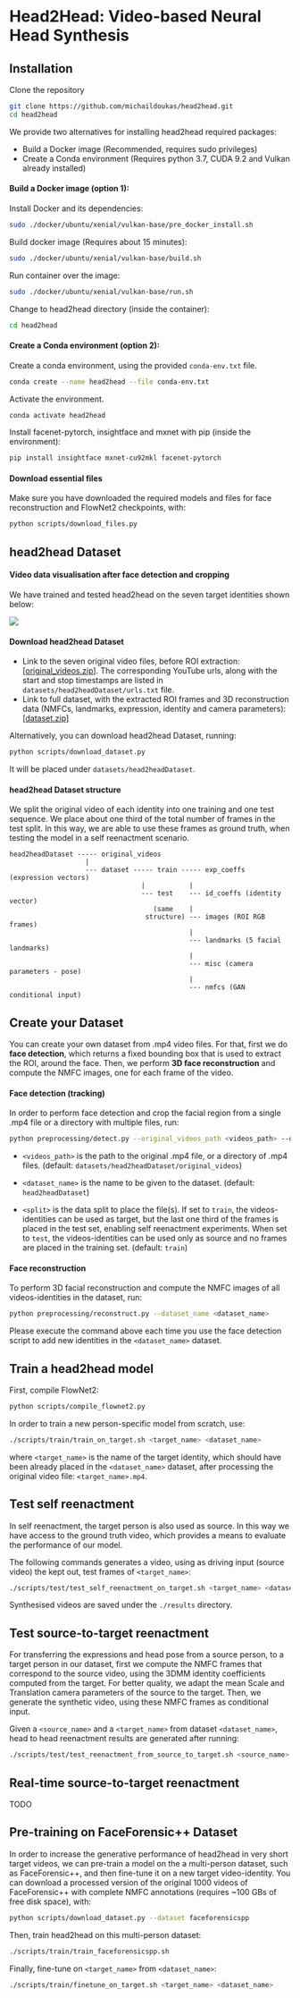 # Head2Head: Video-based Neural Head Synthesis

## Installation

Clone the repository
```bash
git clone https://github.com/michaildoukas/head2head.git
cd head2head
```

We provide two alternatives for installing head2head required packages:
- Build a Docker image (Recommended, requires sudo privileges)
- Create a Conda environment (Requires python 3.7, CUDA 9.2 and Vulkan already installed)

#### Build a Docker image (option 1):
Install Docker and its dependencies:
```bash
sudo ./docker/ubuntu/xenial/vulkan-base/pre_docker_install.sh
```
Build docker image (Requires about 15 minutes):
```bash
sudo ./docker/ubuntu/xenial/vulkan-base/build.sh
```
Run container over the image:
```bash
sudo ./docker/ubuntu/xenial/vulkan-base/run.sh
```
Change to head2head directory (inside the container):
```bash
cd head2head
```

#### Create a Conda environment (option 2):
Create a conda environment, using the provided ```conda-env.txt``` file.
```bash
conda create --name head2head --file conda-env.txt
```
Activate the environment.
```bash
conda activate head2head
```
Install facenet-pytorch, insightface and mxnet with pip (inside the environment):
```bash
pip install insightface mxnet-cu92mkl facenet-pytorch
```

#### Download essential files

Make sure you have downloaded the required models and files for face reconstruction and FlowNet2 checkpoints, with:

```bash
python scripts/download_files.py
```

## head2head Dataset

#### Video data visualisation after face detection and cropping

We have trained and tested head2head on the seven target identities shown below:

![](imgs/head2headDataset_identities.gif)

#### Download head2head Dataset

- Link to the seven original video files, before ROI extraction: [\[original_videos.zip\]](https://www.dropbox.com/s/moh71pvtll9n9ye/original_videos.zip?dl=1). The corresponding YouTube urls, along with the start and stop timestamps are listed in ```datasets/head2headDataset/urls.txt``` file.
- Link to full dataset, with the extracted ROI frames and 3D reconstruction data (NMFCs, landmarks, expression, identity and camera parameters): [\[dataset.zip\]](https://www.dropbox.com/s/saimhaftz27fjqt/dataset.zip?dl=1)

Alternatively, you can download head2head Dataset, running:

```bash
python scripts/download_dataset.py
```

It will be placed under ```datasets/head2headDataset```.

#### head2head Dataset structure

We split the original video of each identity into one training and one test sequence. We place about one third of the total number of frames in the test split. In this way, we are able to use these frames as ground truth, when testing the model in a self reenactment scenario.

```
head2headDataset ----- original_videos
                   |
                   --- dataset ----- train ----- exp_coeffs (expression vectors)
                                 |           |
                                 --- test    --- id_coeffs (identity vector)
                                    (same    |
                                  structure) --- images (ROI RGB frames)
                                             |
                                             --- landmarks (5 facial landmarks)
                                             |
                                             --- misc (camera parameters - pose)
                                             |
                                             --- nmfcs (GAN conditional input)
```

## Create your Dataset

You can create your own dataset from .mp4 video files. For that, first we do **face detection**, which returns a fixed bounding box that is used to extract the ROI, around the face. Then, we perform **3D face reconstruction** and compute the NMFC images, one for each frame of the video.

#### Face detection (tracking)

In order to perform face detection and crop the facial region from a single .mp4 file or a directory with multiple files, run:

```bash
python preprocessing/detect.py --original_videos_path <videos_path> --dataset_name <dataset_name> --split <split>
```

- ```<videos_path>``` is the path to the original .mp4 file, or a directory of .mp4 files. (default: ```datasets/head2headDataset/original_videos```)

- ```<dataset_name>``` is the name to be given to the dataset. (default: ```head2headDataset```)

- ```<split>``` is the data split to place the file(s). If set to ```train```, the videos-identities can be used as target, but the last one third of the frames is placed in the test set, enabling self reenactment experiments. When set to ```test```, the videos-identities can be used only as source and no frames are placed in the training set. (default: ```train```)

#### Face reconstruction

To perform 3D facial reconstruction and compute the NMFC images of all videos-identities in the dataset, run:

```bash
python preprocessing/reconstruct.py --dataset_name <dataset_name>
```

Please execute the command above each time you use the face detection script to add new identities in the ```<dataset_name>``` dataset.

## Train a head2head model

First, compile FlowNet2:
```bash
python scripts/compile_flownet2.py
```

In order to train a new person-specific model from scratch, use:

```bash
./scripts/train/train_on_target.sh <target_name> <dataset_name>
```

where ```<target_name>``` is the name of the target identity, which should have been already placed in the ```<dataset_name>``` dataset, after processing the original video file: ```<target_name>.mp4```.

## Test self reenactment

In self reenactment, the target person is also used as source. In this way we have access to the ground truth video, which provides a means to evaluate the performance of our model.

The following commands generates a video, using as driving input (source video) the kept out, test frames of ```<target_name>```:

```bash
./scripts/test/test_self_reenactment_on_target.sh <target_name> <dataset_name>
```

Synthesised videos are saved under the ```./results``` directory.

## Test source-to-target reenactment

For transferring the expressions and head pose from a source person, to a target person in our dataset, first we compute the NMFC frames that correspond to the source video, using the 3DMM identity coefficients computed from the target. For better quality, we adapt the mean Scale and Translation camera parameters of the source to the target. Then, we generate the synthetic video, using these NMFC frames as conditional input.

Given a ```<source_name>``` and a ```<target_name>``` from dataset ```<dataset_name>```, head to head reenactment results are generated after running:
```bash
./scripts/test/test_reenactment_from_source_to_target.sh <source_name> <target_name> <dataset_name>
```

## Real-time source-to-target reenactment

TODO

## Pre-training on FaceForensic++ Dataset

In order to increase the generative performance of head2head in very short target videos, we can pre-train a model on the a multi-person dataset, such as FaceForensic++, and then fine-tune it on a new target video-identity. You can download a processed version of the original 1000 videos of FaceForensic++ with complete NMFC annotations (requires ~100 GBs of free disk space), with:

```bash
python scripts/download_dataset.py --dataset faceforensicspp
```
Then, train head2head on this multi-person dataset:
```bash
./scripts/train/train_faceforensicspp.sh
```
Finally, fine-tune on ```<target_name>``` from ```<dataset_name>```:
```bash
./scripts/train/finetune_on_target.sh <target_name> <dataset_name>
```
